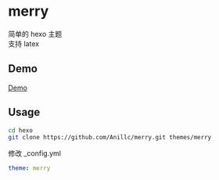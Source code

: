 # merry  

简单的 hexo 主题  
支持 latex  

## Demo  

[Demo](https://anillc.cn)

## Usage  

```bash
cd hexo
git clone https://github.com/Anillc/merry.git themes/merry
```

修改 \_config.yml  

```yml
theme: merry
```
